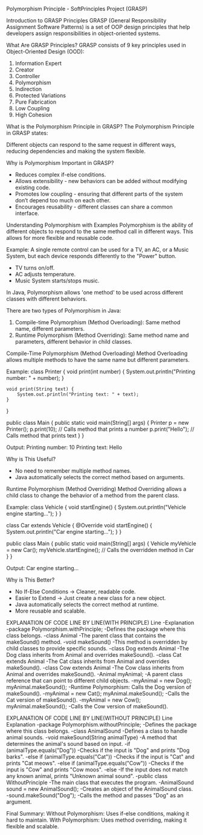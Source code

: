 Polymorphism Principle - SoftPrinciples Project (GRASP)

Introduction to GRASP Principles
GRASP (General Responsibility Assignment Software Patterns) is a set of OOP design principles that help developers assign responsibilities in object-oriented systems.

What Are GRASP Principles?
GRASP consists of 9 key principles used in Object-Oriented Design (OOD):

1. Information Expert
2. Creator
3. Controller
4. Polymorphism
5. Indirection
6. Protected Variations
7. Pure Fabrication
8. Low Coupling
9. High Cohesion

What is the Polymorphism Principle in GRASP?
The Polymorphism Principle in GRASP states:

Different objects can respond to the same request in different ways, reducing dependencies and making the system flexible.

Why is Polymorphism Important in GRASP?
- Reduces complex if-else conditions.
- Allows extensibility - new behaviors can be added without modifying existing code.
- Promotes low coupling - ensuring that different parts of the system don’t depend too much on each other.
- Encourages reusability - different classes can share a common interface.

Understanding Polymorphism with Examples
Polymorphism is the ability of different objects to respond to the same method call in different ways. This allows for more flexible and reusable code.

Example:
A single remote control can be used for a TV, an AC, or a Music System, but each device responds differently to the "Power" button.
- TV turns on/off.
- AC adjusts temperature.
- Music System starts/stops music.

In Java, Polymorphism allows 'one method' to be used across different classes with different behaviors.

There are two types of Polymorphism in Java:

1. Compile-time Polymorphism (Method Overloading): Same method name, different parameters.
2. Runtime Polymorphism (Method Overriding): Same method name and parameters, different behavior in child classes.

Compile-Time Polymorphism (Method Overloading)
Method Overloading allows multiple methods to have the same name but different parameters.

Example:
class Printer {
    void print(int number) {
        System.out.println("Printing number: " + number);
    }

    void print(String text) {
        System.out.println("Printing text: " + text);
    }
}

public class Main {
    public static void main(String[] args) {
        Printer p = new Printer();
        p.print(10);      // Calls method that prints a number
        p.print("Hello"); // Calls method that prints text
    }
}

Output:
Printing number: 10
Printing text: Hello

Why is This Useful?
- No need to remember multiple method names.
- Java automatically selects the correct method based on arguments.

Runtime Polymorphism (Method Overriding)
Method Overriding allows a child class to change the behavior of a method from the parent class.

Example:
class Vehicle {
    void startEngine() {
        System.out.println("Vehicle engine starting...");
    }
}

class Car extends Vehicle {
    @Override
    void startEngine() {
        System.out.println("Car engine starting...");
    }
}

public class Main {
    public static void main(String[] args) {
        Vehicle myVehicle = new Car();
        myVehicle.startEngine();  // Calls the overridden method in Car
    }
}

Output:
Car engine starting...

Why is This Better?
- No If-Else Conditions → Cleaner, readable code.
- Easier to Extend → Just create a new class for a new object.
- Java automatically selects the correct method at runtime.
- More reusable and scalable.

EXPLANATION OF CODE LINE BY LINE(WITH PRINCIPLE)
Line	                                        -Explanation
-package Polymorphism.withPrinciple;	        -Defines the package where this class belongs.
-class Animal	                                -The parent class that contains the makeSound() method.
-void makeSound()	                        -This method is overridden by child classes to provide specific sounds.
-class Dog extends Animal	                -The Dog class inherits from Animal and overrides makeSound().
-class Cat extends Animal	                -The Cat class inherits from Animal and overrides makeSound().
-class Cow extends Animal	                -The Cow class inherits from Animal and overrides makeSound().
-Animal myAnimal;	                        -A parent class reference that can point to different child objects.
-myAnimal = new Dog(); myAnimal.makeSound();	-Runtime Polymorphism: Calls the Dog version of makeSound().
-myAnimal = new Cat(); myAnimal.makeSound();	-Calls the Cat version of makeSound().
-myAnimal = new Cow(); myAnimal.makeSound();	-Calls the Cow version of makeSound().

EXPLANATION OF CODE LINE BY LINE(WITHOUT PRINCIPLE)
Line	                                        Explanation
-package Polymorphism.withoutPrinciple;	        -Defines the package where this class belongs.
-class AnimalSound	                        -Defines a class to handle animal sounds.
-void makeSound(String animalType)	        -A method that determines the animal's sound based on input.
-if (animalType.equals("Dog"))	                -Checks if the input is "Dog" and prints "Dog barks".
-else if (animalType.equals("Cat"))	        -Checks if the input is "Cat" and prints "Cat meows".
-else if (animalType.equals("Cow"))	        -Checks if the input is "Cow" and prints "Cow moos".
-else	                                        -If the input does not match any known animal, prints "Unknown animal sound".
-public class WithoutPrinciple	                -The main class that executes the program.
-AnimalSound sound = new AnimalSound();	        -Creates an object of the AnimalSound class.
-sound.makeSound("Dog");	                -Calls the method and passes "Dog" as an argument.

Final Summary:
Without Polymorphism: Uses if-else conditions, making it hard to maintain.
With Polymorphism: Uses method overriding, making it flexible and scalable.
